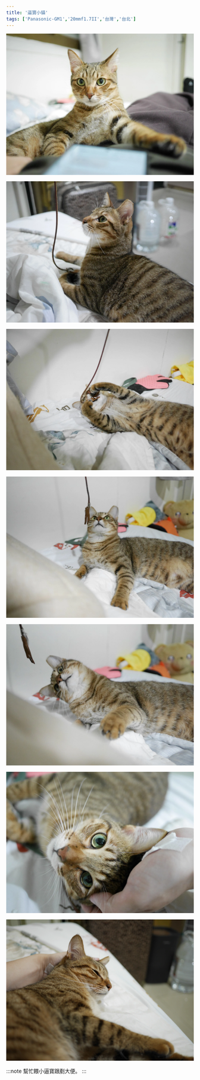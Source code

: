 ```yaml
---
title: '逼寶小貓'
tags: ['Panasonic-GM1','20mmf1.7II','台灣','台北']
---
```


![007](./img/202504bpo/007.webp)

![002](./img/202504bpo/002.webp)

![003](./img/202504bpo/003.webp)

![004](./img/202504bpo/004.webp)

![005](./img/202504bpo/005.webp)

![006](./img/202504bpo/006.webp)

![001](./img/202504bpo/001.webp)

:::note 
幫忙餵小逼寶跟剷大便。
:::